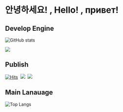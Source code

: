 # 안녕하세요! , Hello! , привет!


## Develop Engine
![GitHub stats](https://github-readme-stats.vercel.app/api?username=Seungpyo1007&theme=holi)

<a href="https://opgc.me/#/users/Seungpyo1007" target="_blank"><img src="https://api.opgc.me/githubs/users/Seungpyo1007/tag/?theme=basic" /></a>  

## Publish
[![Hits](https://hits.seeyoufarm.com/api/count/incr/badge.svg?url=https%3A%2F%2Fgithub.com%2FSeungpyo1007&count_bg=%2379C83D&title_bg=%23555555&icon=&icon_color=%23E7E7E7&title=hits&edge_flat=false)](https://hits.seeyoufarm.com)
&nbsp;<img src="https://img.shields.io/badge/macos-%23000000.svg?&style=for-the-badge&logo=macos&logoColor=white" />
&nbsp;<img src="https://img.shields.io/badge/html5-%23E34F26.svg?&style=for-the-badge&logo=html5&logoColor=white" />


## Main Lanauage
![Top Langs](https://github-readme-stats.vercel.app/api/top-langs/?username=Seungpyo1007&layout=donut&theme=holi)
